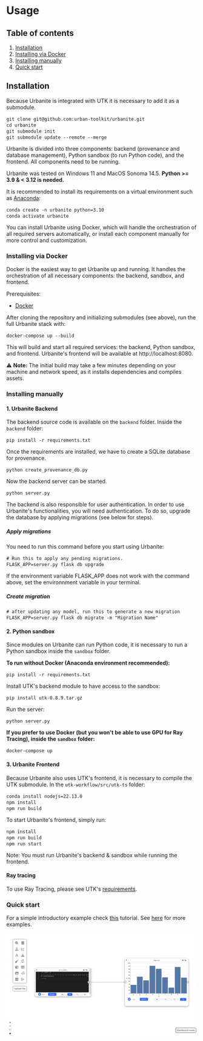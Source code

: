 # Usage

## Table of contents
1. [Installation](#installation)
  1. [Installing via Docker](#installing-via-docker)
  2. [Installing manually](#installing-manually)
3. [Quick start](#quick-start)

## Installation


Because Urbanite is integrated with UTK it is necessary to add it as a submodule.

```console
git clone git@github.com:urban-toolkit/urbanite.git
cd urbanite
git submodule init
git submodule update --remote --merge
```

Urbanite is divided into three components: backend (provenance and database management), Python sandbox (to run Python code), and the frontend. All components need to be running.

Urbanite was tested on Windows 11 and MacOS Sonoma 14.5. **Python >= 3.9 & < 3.12 is needed.**

It is recommended to install its requirements on a virtual environment such as [Anaconda](https://anaconda.org):

 ```console
conda create -n urbanite python=3.10
conda activate urbanite
```

You can install Urbanite using Docker, which will handle the orchestration of all required servers automatically, or install each component manually for more control and customization.

### Installing via Docker

Docker is the easiest way to get Urbanite up and running. It handles the orchestration of all necessary components: the backend, sandbox, and frontend.

Prerequisites:
- [Docker](https://docs.docker.com/get-started/get-docker/)

After cloning the repository and initializing submodules (see above), run the full Urbanite stack with:

```console
docker-compose up --build
```

This will build and start all required services: the backend, Python sandbox, and frontend. Urbanite's frontend will be available at http://localhost:8080.

⚠️ **Note:** The initial build may take a few minutes depending on your machine and network speed, as it installs dependencies and compiles assets.

### Installing manually


#### 1. Urbanite Backend

The backend source code is available on the `backend` folder. Inside the `backend` folder:

```console
pip install -r requirements.txt
```

Once the requirements are installed, we have to create a SQLite database for provenance.

```console
python create_provenance_db.py
```

Now the backend server can be started.

```console
python server.py
```

The backend is also responsible for user authentication. In order to use Urbanite's functionalities, you will need authentication. To do so, upgrade the database by applying migrations (see below for steps).

##### Apply migrations

You need to run this command before you start using Urbanite:

```console
# Run this to apply any pending migrations.
FLASK_APP=server.py flask db upgrade
```

If the environment variable FLASK_APP does not work with the command above, set the environnment variable in your terminal.

##### Create migration

```console
# after updating any model, run this to generate a new migration
FLASK_APP=server.py flask db migrate -m "Migration Name"
```


#### 2. Python sandbox

Since modules on Urbanite can run Python code, it is necessary to run a Python sandbox inside the `sandbox` folder.

**To run without Docker (Anaconda environment recommended):**

```console
pip install -r requirements.txt
```

Install UTK's backend module to have access to the sandbox:

```console
pip install utk-0.8.9.tar.gz
```

Run the server:

```console
python server.py
```

**If you prefer to use Docker (but you won't be able to use GPU for Ray Tracing), inside the `sandbox` folder:**

```console
docker-compose up
```

#### 3. Urbanite Frontend

Because Urbanite also uses UTK's frontend, it is necessary to compile the UTK submodule. In the `utk-workflow/src/utk-ts` folder:

```console
conda install nodejs=22.13.0
npm install
npm run build 
```

To start Urbanite's frontend, simply run:

```console
npm install
npm run build
npm run start
```

Note: You must run Urbanite's backend & sandbox while running the frontend.

#### Ray tracing

To use Ray Tracing, please see UTK's [requirements](https://github.com/urban-toolkit/utk).

### Quick start

For a simple introductory example check [this](QUICK-START.md) tutorial. See [here](README.md) for more examples.

![Tutorial](images/final_result.png?raw=true)


